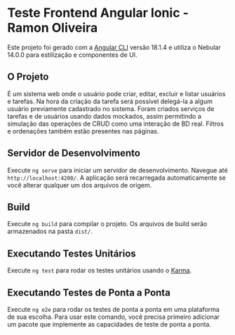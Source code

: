 # Teste Frontend Angular Ionic - Ramon Oliveira

Este projeto foi gerado com a [Angular CLI](https://github.com/angular/angular-cli) versão 18.1.4 e utiliza o Nebular 14.0.0 para estilização e componentes de UI. 

## O Projeto
É um sistema web onde o usuário pode criar, editar, excluir e listar usuários e tarefas. Na hora da criação da tarefa será possível delegá-la a algum usuário previamente cadastrado no sistema. Foram criados serviços de tarefas e de usuários usando dados mockados, assim permitindo a simulação das operações de CRUD como uma interação de BD real. Filtros e ordenações também estão presentes nas páginas.

## Servidor de Desenvolvimento

Execute `ng serve` para iniciar um servidor de desenvolvimento. Navegue até `http://localhost:4200/`. A aplicação será recarregada automaticamente se você alterar qualquer um dos arquivos de origem.

## Build

Execute `ng build` para compilar o projeto. Os arquivos de build serão armazenados na pasta `dist/`.

## Executando Testes Unitários

Execute `ng test` para rodar os testes unitários usando o [Karma](https://karma-runner.github.io).

## Executando Testes de Ponta a Ponta

Execute `ng e2e` para rodar os testes de ponta a ponta em uma plataforma de sua escolha. Para usar este comando, você precisa primeiro adicionar um pacote que implemente as capacidades de teste de ponta a ponta.